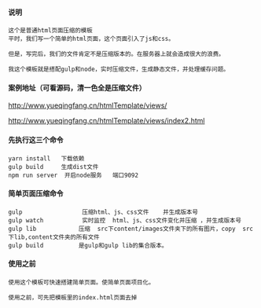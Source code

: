 #### 说明

```
这个是普通html页面压缩的模板
平时，我们写一个简单的html页面，这个页面引入了js和css。

但是，写完后，我们的文件肯定不是压缩版本的。在服务器上就会造成很大的浪费。

我这个模板就是搭配gulp和node，实时压缩文件，生成静态文件，并处理缓存问题。
```

#### 案例地址（可看源码，清一色全是压缩文件）

http://www.yueqingfang.cn/htmlTemplate/views/

http://www.yueqingfang.cn/htmlTemplate/views/index2.html

#### 先执行这三个命令

```
yarn install   下载依赖
gulp build     生成dist文件
npm run server  开启node服务   端口9092
```

#### 简单页面压缩命令

```
gulp              	 压缩html、js、css文件	并生成版本号
gulp watch		     实时监控  html、js、css文件变化并压缩 ，并生成版本号
gulp lib			压缩  src下content/images文件夹下的所有图片，copy  src下lib,content文件夹的所有文件
gulp build			是gulp和gulp lib的集合版本。
```

#### 使用之前

```
使用这个模板可快速搭建简单页面。使简单页面项目化。

使用之前，可先把模板里的index.html页面去掉
```


